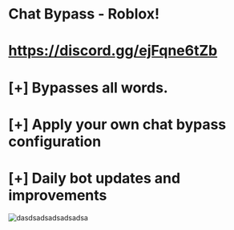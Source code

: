 # Chat Bypass - Roblox! 

# https://discord.gg/ejFqne6tZb
# [+] Bypasses all words. 
# [+] Apply your own chat bypass configuration
# [+] Daily bot updates and improvements

![dasdsadsadsadsadsa](https://github.com/02Dcs/Chat/assets/95237577/d070ffe4-dbca-4975-ab13-8a1900bf9614)
